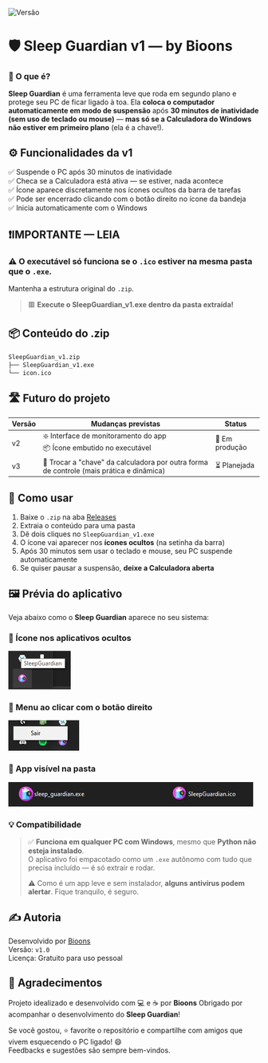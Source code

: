 ![Versão](https://img.shields.io/badge/vers%C3%A3o-v1.0-blue)
# 🛡️ Sleep Guardian v1 — by Bioons

### 🧠 O que é?

**Sleep Guardian** é uma ferramenta leve que roda em segundo plano e protege seu PC de ficar ligado à toa.
Ela **coloca o computador automaticamente em modo de suspensão** após **30 minutos de inatividade (sem uso de teclado ou mouse)** — **mas só se a Calculadora do Windows não estiver em primeiro plano** (ela é a chave!).

## ⚙️ Funcionalidades da v1

✅ Suspende o PC após 30 minutos de inatividade  
✅ Checa se a Calculadora está ativa — se estiver, nada acontece  
✅ Ícone aparece discretamente nos ícones ocultos da barra de tarefas  
✅ Pode ser encerrado clicando com o botão direito no ícone da bandeja  
✅ Inicia automaticamente com o Windows

## ❗IMPORTANTE — LEIA

### ⚠️ O executável **só funciona** se o `.ico` estiver na **mesma pasta** que o `.exe`.
Mantenha a estrutura original do `.zip`.  
> 🟥 **Execute o SleepGuardian_v1.exe dentro da pasta extraída!**

## 📦 Conteúdo do .zip

```
SleepGuardian_v1.zip
├── SleepGuardian_v1.exe
└── icon.ico
```

## 🛣️ Futuro do projeto

| Versão | Mudanças previstas                                                                          | Status         |
|--------|----------------------------------------------------------------------------------------------|----------------|
| v2     | ❇️ Interface de monitoramento do app<br>📦 Ícone embutido no executável                     | 🚧 Em produção |
| v3     | 🔁 Trocar a "chave" da calculadora por outra forma de controle (mais prática e dinâmica)    | ⏳ Planejada    |

## 🧭 Como usar

1. Baixe o `.zip` na aba [Releases](https://github.com/BioonsYT/SleepGuardian/releases)
2. Extraia o conteúdo para uma pasta
3. Dê dois cliques no `SleepGuardian_v1.exe`
4. O ícone vai aparecer nos **ícones ocultos** (na setinha da barra)
5. Após 30 minutos sem usar o teclado e mouse, seu PC suspende automaticamente
6. Se quiser pausar a suspensão, **deixe a Calculadora aberta**

## 🖼️ Prévia do aplicativo

Veja abaixo como o **Sleep Guardian** aparece no seu sistema:

### 🔹 Ícone nos aplicativos ocultos
![Ícone nos apps ocultos](preview%20-%20sleep%20guardian%20apps%20ocultos.png)

### 🔹 Menu ao clicar com o botão direito
![Opção de sair](preview%20-%20sleep%20guardian%20apps%20ocultos%20op%20de%20sair.png)

### 🔹 App visível na pasta
![App visível na pasta](preview%20-%20sleep%20guardian%20apps%20ocultos%20na%20pasta.png)

### 💡 Compatibilidade

> ✅ **Funciona em qualquer PC com Windows**, mesmo que **Python não esteja instalado**.  
> O aplicativo foi empacotado como um `.exe` autônomo com tudo que precisa incluído — é só extrair e rodar.  
>  
> ⚠️ Como é um app leve e sem instalador, **alguns antivírus podem alertar**. Fique tranquilo, é seguro.

## ✍️ Autoria

Desenvolvido por [Bioons](https://github.com/BioonsYT)  
Versão: `v1.0`  
Licença: Gratuito para uso pessoal

## 🙏 Agradecimentos

Projeto idealizado e desenvolvido com 💻 e ☕ por **Bioons**
Obrigado por acompanhar o desenvolvimento do **Sleep Guardian**!

Se você gostou, ⭐ favorite o repositório e compartilhe com amigos que vivem esquecendo o PC ligado! 😄  
Feedbacks e sugestões são sempre bem-vindos.

